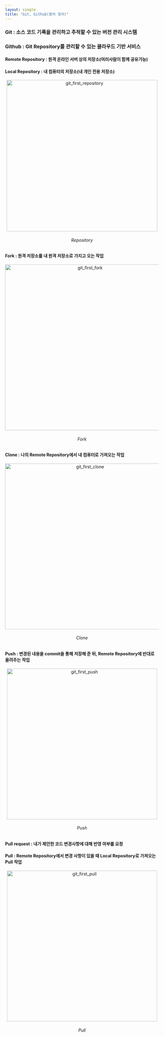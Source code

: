 ```yaml
---
layout: single
title: "Git, Github(용어 정리)"
---
```



### Git : 소스 코드 기록을 관리하고 추적할 수 있는 버전 관리 시스템
### Github : Git Repository를 관리할 수 있는 클라우드 기반 서비스


#### Remote Repository : 원격 온라인 서버 상의 저장소(여러사람이 함께 공유가능)
#### Local Repository : 내 컴퓨터의 저장소(내 개인 전용 저장소)
<center>
<img width="494" alt="git_first_repository" src="https://user-images.githubusercontent.com/72719325/178719094-d57e0390-c2a2-47b3-9b4b-2b1c5e72dd73.png"><br>
<h6>Repository</h6>
</center>

#### Fork : 원격 저장소를 내 원격 저장소로 가지고 오는 작업
<center>
<img width="541" alt="git_first_fork" src="https://user-images.githubusercontent.com/72719325/178719066-412aaffc-75fa-466d-aa79-cbb3674f3820.png"><br>
<h6>Fork</h6>
</center>

#### Clone : 나의 Remote Repository에서 내 컴퓨터로 가져오는 작업
<center>
<img width="541" alt="git_first_clone" src="https://user-images.githubusercontent.com/72719325/178718660-780ac7d1-d112-476c-a130-9c12eed8026e.png"><br>
<h6>Clone</h6>
</center>

#### Push : 변경된 내용을 commit을 통해 저장해 준 뒤, Remote Repository에 반대로 올려주는 작업
<center>
<img width="492" alt="git_first_push" src="https://user-images.githubusercontent.com/72719325/178719089-e31ecccd-e32e-45dc-a9e9-a9647cebaf92.png"><br>
<h6>Push</h6>
</center>

#### Pull request : 내가 제안한 코드 변경사항에 대해 반영 여부를 요청

#### Pull : Remote Repository에서 변경 사항이 있을 때 Local Repository로 가져오는 Pull 작업
<center>
<img width="492" alt="git_first_pull" src="https://user-images.githubusercontent.com/72719325/178719083-888a5b0a-b3a5-4d8b-97c5-6e784831057b.png"><br>
<h6>Pull</h6>
</center>


